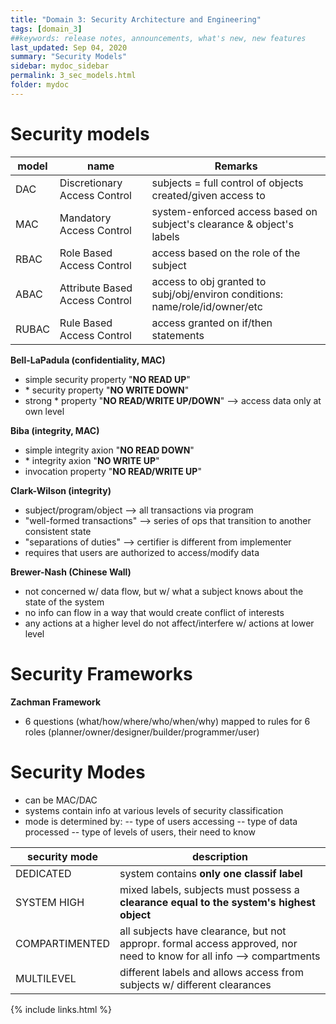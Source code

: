 ```yaml
---
title: "Domain 3: Security Architecture and Engineering"
tags: [domain_3]
##keywords: release notes, announcements, what's new, new features
last_updated: Sep 04, 2020
summary: "Security Models"
sidebar: mydoc_sidebar
permalink: 3_sec_models.html
folder: mydoc
---
```


# Security models

|model|name|Remarks|
|-|-|-|
|DAC|Discretionary Access Control|subjects = full control of objects created/given access to |
|MAC|Mandatory Access Control|system-enforced access based on subject's clearance & object's labels|
|RBAC|Role Based Access Control|access based on the role of the subject|
|ABAC|Attribute Based Access Control|access to obj granted to subj/obj/environ conditions: name/role/id/owner/etc|
|RUBAC|Rule Based Access Control|access granted on if/then statements|

**Bell-LaPadula (confidentiality, MAC)** 

- simple security property "**NO READ UP**" 
- \* security property "**NO WRITE DOWN**" 
- strong * property "**NO READ/WRITE UP/DOWN**" --> access data only at own level

**Biba (integrity, MAC)**

- simple integrity axion "**NO READ DOWN**" 
- \* integrity axion "**NO WRITE UP**" 
- invocation property "**NO READ/WRITE UP**"

**Clark-Wilson (integrity)**

- subject/program/object --> all transactions via program
- "well-formed transactions" --> series of ops that transition to another consistent state
- "separations of duties" --> certifier is different from implementer
- requires that users are authorized to access/modify data


**Brewer-Nash (Chinese Wall)**

- not concerned w/ data flow, but w/ what a subject knows about the state of the system
- no info can flow in a way that would create conflict of interests
- any actions at a higher level do not affect/interfere w/ actions at lower level


# Security Frameworks

**Zachman Framework**

- 6 questions (what/how/where/who/when/why) mapped to rules for 6 roles (planner/owner/designer/builder/programmer/user)


# Security Modes

- can be MAC/DAC
- systems contain info at various levels of security classification
- mode is determined by:
-- type of users accessing
-- type of data processed
-- type of levels of users, their need to know

|security mode| description|
|-|-|
|DEDICATED|system contains **only one classif label**|
|SYSTEM HIGH|mixed labels, subjects must possess a **clearance equal to the system's highest object**|
|COMPARTIMENTED|all subjects have clearance, but not appropr. formal access approved, nor need to know for all info --> compartments|
|MULTILEVEL|different labels and allows access from subjects w/ different clearances|







{% include links.html %}
